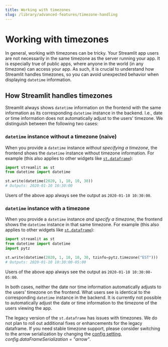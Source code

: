 ```yaml
---
title: Working with timezones
slug: /library/advanced-features/timezone-handling
---
```


# Working with timezones

In general, working with timezones can be tricky. Your Streamlit app users are not necessarily in the same timezone as the server running your app. It is especially true of public apps, where anyone in the world (in any timezone) can access your app. As such, it is crucial to understand how Streamlit handles timezones, so you can avoid unexpected behavior when displaying `datetime` information.

## How Streamlit handles timezones

Streamlit always shows `datetime` information on the frontend with the same information as its corresponding `datetime` instance in the backend. I.e., date or time information does not automatically adjust to the users' timezone. We distinguish between the following two cases:

### **`datetime` instance without a timezone (naive)**

When you provide a `datetime` instance _without specifying a timezone_, the frontend shows the `datetime` instance without timezone information. For example (this also applies to other widgets like [`st.dataframe`](/library/api-reference/data/st.dataframe)):

```python
import streamlit as st
from datetime import datetime

st.write(datetime(2020, 1, 10, 10, 30))
# Outputs: 2020-01-10 10:30:00
```

Users of the above app always see the output as `2020-01-10 10:30:00`.

### **`datetime` instance with a timezone**

When you provide a `datetime` instance _and specify a timezone_, the frontend shows the `datetime` instance in that same timezone. For example (this also applies to other widgets like [`st.dataframe`](/library/api-reference/data/st.dataframe)):

```python
import streamlit as st
from datetime import datetime
import pytz

st.write(datetime(2020, 1, 10, 10, 30, tzinfo=pytz.timezone("EST")))
# Outputs: 2020-01-10 10:30:00-05:00
```

Users of the above app always see the output as `2020-01-10 10:30:00-05:00`.

In both cases, neither the date nor time information automatically adjusts to the users' timezone on the frontend. What users see is identical to the corresponding `datetime` instance in the backend. It is currently not possible to automatically adjust the date or time information to the timezone of the users viewing the app.

<Note>

The legacy version of the `st.dataframe` has issues with timezones. We do not plan to roll out additional fixes or enhancements for the legacy dataframe. If you need stable timezone support, please consider switching to the arrow serialization by changing the [config setting](/library/api-reference/configuration-and-management/configuration#set-configuration-options), _config.dataFrameSerialization = "arrow"_.

</Note>

